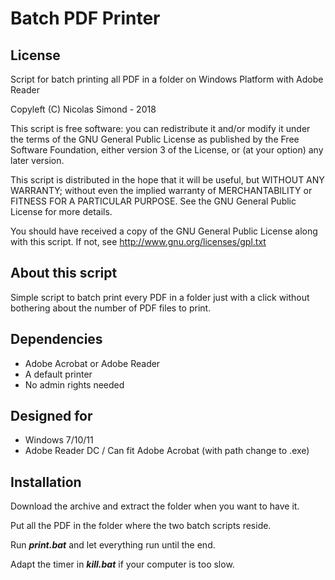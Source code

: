 Batch PDF Printer
=================

## License
Script for batch printing all PDF in a folder on Windows Platform with Adobe Reader

Copyleft (C) Nicolas Simond - 2018

This script is free software: you can redistribute it and/or modify
it under the terms of the GNU General Public License as published by
the Free Software Foundation, either version 3 of the License, or
(at your option) any later version.

This script is distributed in the hope that it will be useful,
but WITHOUT ANY WARRANTY; without even the implied warranty of
MERCHANTABILITY or FITNESS FOR A PARTICULAR PURPOSE.  See the
GNU General Public License for more details.

You should have received a copy of the GNU General Public License
along with this script.  If not, see <http://www.gnu.org/licenses/gpl.txt>

## About this script
Simple script to batch print every PDF in a folder just with a click without bothering about the number of PDF files to print.


## Dependencies
- Adobe Acrobat or Adobe Reader
- A default printer
- No admin rights needed

## Designed for
- Windows 7/10/11
- Adobe Reader DC / Can fit Adobe Acrobat (with path change to .exe)

## Installation
Download the archive and extract the folder when you want to have it.

Put all the PDF in the folder where the two batch scripts reside.

Run ***print.bat*** and let everything run until the end.

Adapt the timer in ***kill.bat*** if your computer is too slow.
